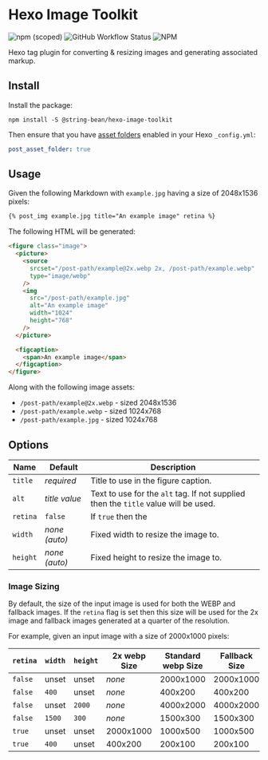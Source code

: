 # Hexo Image Toolkit

![npm (scoped)](https://img.shields.io/npm/v/@string-bean/hexo-image-toolkit)
![GitHub Workflow Status](https://img.shields.io/github/actions/workflow/status/stringbean/hexo-image-toolkit/ci.yml?branch=main)
![NPM](https://img.shields.io/npm/l/@string-bean/hexo-image-toolkit)

Hexo tag plugin for converting & resizing images and generating associated markup.

## Install

Install the package:

```shell
npm install -S @string-bean/hexo-image-toolkit
```

Then ensure that you have [asset folders](https://hexo.io/docs/asset-folders) enabled in your Hexo `_config.yml`:

```yaml
post_asset_folder: true
```

## Usage

Given the following Markdown with `example.jpg` having a size of 2048x1536 pixels:

```markdown
{% post_img example.jpg title="An example image" retina %}
```

The following HTML will be generated:

```html
<figure class="image">
  <picture>
    <source
      srcset="/post-path/example@2x.webp 2x, /post-path/example.webp"
      type="image/webp"
    />
    <img
      src="/post-path/example.jpg"
      alt="An example image"
      width="1024"
      height="768"
    />
  </picture>

  <figcaption>
    <span>An example image</span>
  </figcaption>
</figure>
```

Along with the following image assets:

- `/post-path/example@2x.webp` - sized 2048x1536
- `/post-path/example.webp` - sized 1024x768
- `/post-path/example.jpg` - sized 1024x768

## Options

| Name     | Default       | Description                                                                         |
| -------- | ------------- | ----------------------------------------------------------------------------------- |
| `title`  | _required_    | Title to use in the figure caption.                                                 |
| `alt`    | _title value_ | Text to use for the `alt` tag. If not supplied then the `title` value will be used. |
| `retina` | `false`       | If `true` then the                                                                  |
| `width`  | _none (auto)_ | Fixed width to resize the image to.                                                 |
| `height` | _none (auto)_ | Fixed height to resize the image to.                                                |

### Image Sizing

By default, the size of the input image is used for both the WEBP and fallback images. If the `retina` flag is set then
this size will be used for the 2x image and fallback images generated at a quarter of the resolution.

For example, given an input image with a size of 2000x1000 pixels:

| `retina` | `width` | `height` | 2x webp Size | Standard webp Size | Fallback Size | `img` Tag Size |
| -------- | ------- | -------- | ------------ | ------------------ | ------------- | -------------- |
| `false`  | unset   | unset    | _none_       | 2000x1000          | 2000x1000     | 2000x1000      |
| `false`  | `400`   | unset    | _none_       | 400x200            | 400x200       | 400x200        |
| `false`  | unset   | `2000`   | _none_       | 4000x2000          | 4000x2000     | 4000x2000      |
| `false`  | `1500`  | `300`    | _none_       | 1500x300           | 1500x300      | 1500x300       |
| `true`   | unset   | unset    | 2000x1000    | 1000x500           | 1000x500      | 1000x500       |
| `true`   | `400`   | unset    | 400x200      | 200x100            | 200x100       | 200x100        |
